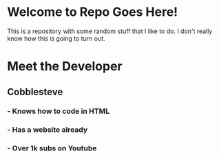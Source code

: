 # Welcome to Repo Goes Here!
This is a repository with some random stuff that I like to do.
I don't really know how this is going to turn out.

# Meet the Developer
## Cobblesteve
### - Knows how to code in HTML
### - Has a website already
### - Over 1k subs on Youtube
